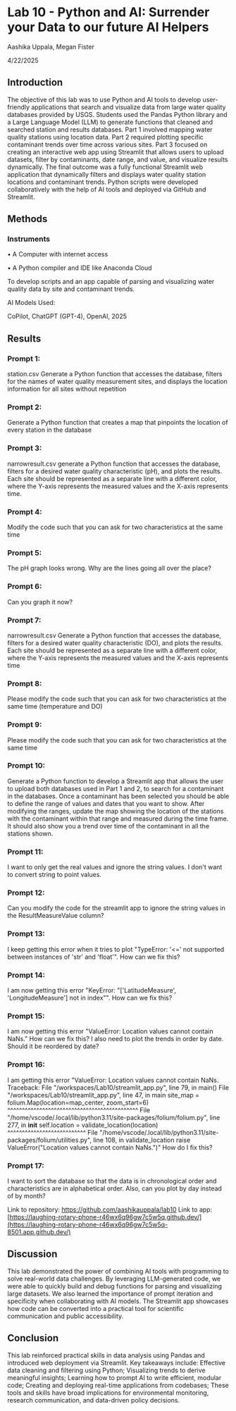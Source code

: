 # Lab 10 - Python and AI: Surrender your Data to our future AI Helpers

Aashika Uppala, Megan Fister

4/22/2025

## Introduction
The objective of this lab was to use Python and AI tools to develop user-friendly applications that search and visualize data from large water quality databases provided by USGS. Students used the Pandas Python library and a Large Language Model (LLM) to generate functions that cleaned and searched station and results databases. Part 1 involved mapping water quality stations using location data. Part 2 required plotting specific contaminant trends over time across various sites. Part 3 focused on creating an interactive web app using Streamlit that allows users to upload datasets, filter by contaminants, date range, and value, and visualize results dynamically. The final outcome was a fully functional Streamlit web application that dynamically filters and displays water quality station locations and contaminant trends. Python scripts were developed collaboratively with the help of AI tools and deployed via GitHub and Streamlit.

## Methods
### Instruments
• A Computer with internet access

• A Python compiler and IDE like Anaconda Cloud

To develop scripts and an app capable of parsing and visualizing water quality data by site and contaminant trends.

AI Models Used:

CoPilot, ChatGPT (GPT-4), OpenAI, 2025

## Results

### Prompt 1:
station.csv  Generate a Python function that accesses the database, filters for the names of water quality measurement sites, and displays the location information for all sites without repetition

### Prompt 2:
Generate a Python function that creates a map that pinpoints the location of every station in the database

### Prompt 3:
narrowresult.csv generate a Python function that accesses the database, filters for a desired water quality characteristic (pH), and plots the results. Each site should be represented as a separate line with a different color, where the Y-axis represents the measured values and the X-axis represents time.

### Prompt 4:
Modify the code such that you can ask for two characteristics at the same time

### Prompt 5:
The pH graph looks wrong. Why are the lines going all over the place?

### Prompt 6:
Can you graph it now?

### Prompt 7:
narrowresult.csv 
Generate a Python function that accesses the database, filters for a desired water quality characteristic (DO), and plots the results. Each site should be represented as a separate line with a different color, where the Y-axis represents the measured values and the X-axis represents time

### Prompt 8:
Please modify the code such that you can ask for two characteristics at the same time (temperature and DO)

### Prompt 9:
Please modify the code such that you can ask for two characteristics at the same time

### Prompt 10:
Generate a Python function to develop a Streamlit app that allows the user to upload both databases used in Part 1 and 2, to search for a contaminant in the databases. Once a contaminant has been selected you should be able to define the range of values and dates that you want to show. After modifying the ranges, update the map showing the location of the stations with the contaminant within that range and measured during the time frame. It should also show you a trend over time of the contaminant in all the stations shown.

### Prompt 11:
I want to only get the real values and ignore the string values. I don't want to convert string to point values.

### Prompt 12:
Can you modify the code for the streamlit app to ignore the string values in the ResultMeasureValue column?

### Prompt 13:
I keep getting this error when it tries to plot "TypeError: '<=' not supported between instances of 'str' and 'float'". How can we fix this?

### Prompt 14:
I am now getting this error "KeyError: "['LatitudeMeasure', 'LongitudeMeasure'] not in index"". How can we fix this?

### Prompt 15:
I am now getting this error "ValueError: Location values cannot contain NaNs." How can we fix this? I also need to plot the trends in order by date. Should it be reordered by date?

### Prompt 16:
I am getting this error "ValueError: Location values cannot contain NaNs.
Traceback:
File "/workspaces/Lab10/streamlit_app.py", line 79, in <module>
    main()
File "/workspaces/Lab10/streamlit_app.py", line 47, in main
    site_map = folium.Map(location=map_center, zoom_start=6)
               ^^^^^^^^^^^^^^^^^^^^^^^^^^^^^^^^^^^^^^^^^^^^^
File "/home/vscode/.local/lib/python3.11/site-packages/folium/folium.py", line 277, in __init__
    self.location = validate_location(location)
                    ^^^^^^^^^^^^^^^^^^^^^^^^^^^
File "/home/vscode/.local/lib/python3.11/site-packages/folium/utilities.py", line 108, in validate_location
    raise ValueError("Location values cannot contain NaNs.")" How do I fix this?

### Prompt 17:
I want to sort the database so that the data is in chronological order and characteristics are in alphabetical order. Also, can you plot by day instead of by month?


Link to repository: https://github.com/aashikauppala/lab10
Link to app: [https://laughing-rotary-phone-r46wx6q96gw7c5w5q.github.dev/](https://laughing-rotary-phone-r46wx6q96gw7c5w5q-8501.app.github.dev/)

## Discussion 
This lab demonstrated the power of combining AI tools with programming to solve real-world data challenges. By leveraging LLM-generated code, we were able to quickly build and debug functions for parsing and visualizing large datasets. We also learned the importance of prompt iteration and specificity when collaborating with AI models. The Streamlit app showcases how code can be converted into a practical tool for scientific communication and public accessibility.

## Conclusion
This lab reinforced practical skills in data analysis using Pandas and introduced web deployment via Streamlit. Key takeaways include:
Effective data cleaning and filtering using Python; Visualizing trends to derive meaningful insights; Learning how to prompt AI to write efficient, modular code;
Creating and deploying real-time applications from codebases; These tools and skills have broad implications for environmental monitoring, research communication, and data-driven policy decisions.
